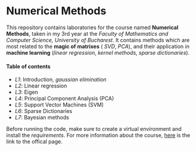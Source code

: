 # Numerical Methods

This repository contains laboratories for the course named **Numerical Methods**, taken in my 3rd year at the _Faculty of Mathematics and Computer Science, University of Bucharest_. It contains methods which are most related to the **magic of matrixes** ( _SVD_, _PCA_), and their application in **machine learning** (_linear regression_, _kernel methods_, _sparse dictionaries_). 

#### Table of contents
- *L1*: Introduction, _gaussian elimination_
- *L2*: Linear regression
- *L3*: Eigen
- *L4*: Principal Component Analysis (PCA)
- *L5*: Support Vector Machines (SVM)
- *L6*: Sparse Dictionaries
- *L7*: Bayesian methods

Before running the code, make sure to create a virtual environment and install the _requirements_. For more information about the course, [here](https://numeric.cs.unibuc.ro/) is the link to the offical page.
